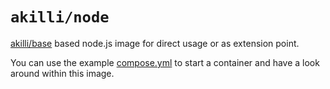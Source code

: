 # `akilli/node`

[akilli/base](../base) based node.js image for direct usage or as extension point.

You can use the example [compose.yml](compose.yml) to start a container and have a look around within this image.
